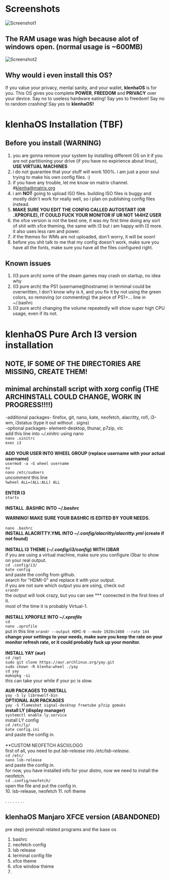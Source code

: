 # Screenshots
![Screenshot1](https://user-images.githubusercontent.com/103518800/166099314-38ee1c51-2d3f-4ade-b7f7-d7acda3c94dc.png)
## The RAM usage was high because alot of windows open. (normal usage is ~600MB)
![Screenshot2](https://user-images.githubusercontent.com/103518800/166099324-c2839a61-1e7a-48c3-a012-07947d7239c9.png)

## Why would i even install this OS?
If you value your privacy, mental sanity, and your wallet, **klenhaOS** is for you.
This OS gives you complete **POWER**, **FREEDOM** and **PRIVACY** over your device.
Say no to useless hardware eating! Say yes to freedom! Say no to random crashing! Say yes to **klenhaOS!**

# klenhaOS Installation (TBF)
## Before you install (WARNING)
1. you are gonna remove your system by installing different OS on it if you are not partitioning your drive (if you have no expirience about linux), **USE VIRTUAL MACHINES**
2. i do not guarantee that your stuff will work 100%. i am just a poor soul trying to make his own config files. :)
3. if you have any trouble, let me know on matrix channel. #klenha@matrix.org
4. i am **NOT** going to upload ISO files. building ISO files is buggy and mostly didn't work for really well, so i plan on publishing config files instead.
5. **MAKE SURE YOU EDIT THE CONFIG CALLED AUTOSTART (OR .XPROFILE), IT COULD FUCK YOUR MONITOR IF UR NOT 144HZ USER**
6. the xfce version is not the best one, it was my first time doing any sort of shit with xfce theming, the same with I3 but i am happy with I3 more. it also uses less ram and power.
7. if the themes for WMs are not uploaded, don't worry, it will be soon!
8. before you shit talk to me that my config doesn't work, make sure you have all the fonts, make sure you have all the files configured right.

## Known issues
1. (I3 pure arch) some of the steam games may crash on startup, no idea why
2. (I3 pure arch) the PS1 (username@hostname) in terminal could be overwritten, I don't know why is it, and you fix it by not using the green colors, so removing (or commenting) the piece of PS1=... line in ~/.bashrc
3. (I3 pure arch) changing the volume repeatedly will show super high CPU usage, even if its not.


# klenhaOS Pure Arch I3 version installation
## NOTE, IF SOME OF THE DIRECTORIES ARE MISSING, CREATE THEM!
## minimal archinstall script with xorg config **(THE ARCHINSTALL COULD CHANGE, WORK IN PROGRESS!!!!)**
-additional packages- firefox, git, nano, kate, neofetch, alacritty, rofi, i3-wm, i3status (type it out without . signs)<br />
-optional packages- element-desktop, thunar, p7zip, vlc <br />
add this line into _~/.xinitrc_ using nano <br />
`nano .xinitrc`<br />
`exec i3`<br />
<br />
**ADD YOUR USER INTO WHEEL GROUP (replace username with your actual username)**<br />
`usermod -a -G wheel username`<br />
`su`<br />
`nano /etc/sudoers` <br />
uncomment this line<br />
`%wheel ALL=(ALL:ALL) ALL`<br />
<br />
**ENTER I3**<br />
`startx` <br />
<br />
**INSTALL .BASHRC INTO _~/.bashrc_**<br />

**WARNING! MAKE SURE YOUR BASHRC IS EDITED BY YOUR NEEDS.**<br />
<br />
`nano .bashrc`<br />
**INSTALL ALACRITTY.YML INTO _~/.config/alacritty/alacritty.yml_ (create if not found)** <br />
<br />
**INSTALL I3 THEME (_~/.config/i3/config_) WITH I3BAR**<br />
if you are using a virtual machine, make sure you configure i3bar to show on your real output.<br />
`cd .config/i3/` <br />
`kate config` <br />
and paste the config from github.<br />
search for "HDMI-0" and replace it with your output.<br />
if you are not sure which output you are using, check out<br />
`xrandr` <br />
the output will look crazy, but you can see *** connected in the first lines of it.<br />
most of the time it is probably Virtual-1.<br />
<br />
**INSTALL XPROFILE INTO _~/.xprofile_**<br />
`cd` <br />
`nano .xprofile` <br />
put in this line `xrandr --output HDMI-0 --mode 1920x1080 --rate 144` <br />
**change your settings to your needs, make sure you keep the rate on your monitor refresh rate, or it could probably fuck up your monitor.**<br />
<br />
**INSTALL YAY (aur)**<br />
`cd /opt` <br />
`sudo git clone https://aur.archlinux.org/yay.git` <br />
`sudo chown -R klenha:wheel ./yay` <br />
`cd yay` <br />
`makepkg -si` <br />
this can take your while if your pc is slow.<br />

**AUR PACKAGES TO INSTALL**<br />
`yay -S ly librewolf-bin` <br />
**OPTIONAL AUR PACKAGES**<br />
`yay -S flameshot signal-desktop freetube p7zip gomuks` <br />
**install LY (display manager)**<br />
`systemctl enable ly.service` <br />
install LY config<br />
`cd /etc/ly/` <br />
`kate config.ini` <br />
and paste the config in.<br />
<br />
**CUSTOM NEOFETCH ASCII/LOGO<br />
first of all, you need to put *lsb-release* into _/etc/lsb-release_.<br />
`cd /etc/`<br />
`nano lsb-release`<br />
and paste the config in.<br />
for now, you have installed info for your distro, now we need to install the neofetch.<br />
`cd .config/neofetch/`<br />
open the file and put the config in.<br />
10. lsb-release, neofetch
11. rofi theme


.
.
.
.
.
.
.
.

## klenhaOS Manjaro XFCE version (ABANDONED)
pre step) preinstall related programs and the base os 
1. bashrc
2. neofetch config
3. lsb release
4. terminal config file
5. xfce theme
6. xfce window theme
7.
